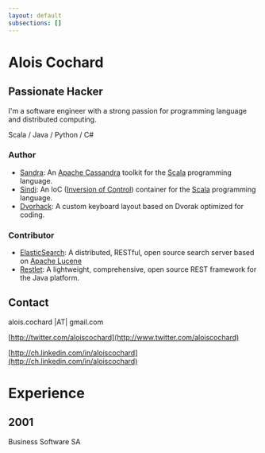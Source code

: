 ```yaml
---
layout: default
subsections: []
---
```


# Alois Cochard

## Passionate Hacker

I'm a software engineer with a strong passion for programming language and distributed computing.

Scala / Java / Python / C#

### Author
* [Sandra](http://github.com/aloiscochard/sandra/): An [Apache Cassandra](http://cassandra.apache.org) toolkit for the [Scala](http://www.scala-lang.org) programming language.
* [Sindi](http://aloiscochard.github.com/sindi/): An IoC ([Inversion of Control](http://martinfowler.com/articles/injection.html)) container for the [Scala](http://www.scala-lang.org) programming language.
* [Dvorhack](http://github.com/aloiscochard/dvorhack/): A custom keyboard layout based on Dvorak optimized for coding.

### Contributor
* [ElasticSearch](https://github.com/aloiscochard/elasticsearch-osem): A distributed, RESTful, open source search server based on [Apache Lucene](https://en.wikipedia.org/wiki/Apache_Lucene)
* [Restlet](http://www.restlet.org/): A lightweight, comprehensive, open source REST framework for the Java platform.

## Contact

alois.cochard |AT| gmail.com

[http://twitter.com/aloiscochard](http://www.twitter.com/aloiscochard)

[http://ch.linkedin.com/in/aloiscochard](http://ch.linkedin.com/in/aloiscochard)

# Experience

## 2001

Business Software SA
  
